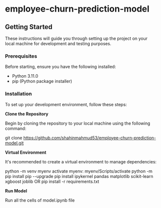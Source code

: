# employee-churn-prediction-model

## Getting Started

These instructions will guide you through setting up the project on your local machine for development and testing purposes.

### Prerequisites

Before starting, ensure you have the following installed:
- Python 3.11.0
- pip (Python package installer)

### Installation

To set up your development environment, follow these steps:

**Clone the Repository**

   Begin by cloning the repository to your local machine using the following command:

   git clone https://github.com/shahinmahmud53/employee-churn-prediction-model.git
   
**Virtual Environment**

   It's recommended to create a virtual environment to manage dependencies:

   python -m venv myenv
   activate myenv: myenv/Scripts/activate
   python -m pip install pip --upgrade
   pip install ipykernel pandas matplotlib scikit-learn xgboost joblib OR pip install -r requirements.txt

**Run Model**

   Run all the cells of model.ipynb file

